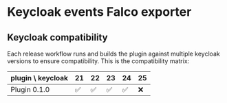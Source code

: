 # Keycloak events Falco exporter

## Keycloak compatibility

Each release workflow runs and builds the plugin against multiple keycloak versions to ensure compatibility.
This is the compatibility matrix:

| plugin \ keycloak | 21 | 22 | 23 | 24 | 25 |
|-------------------|----|----|----|----|----|
| Plugin 0.1.0      | ✅  | ✅  | ✅  | ✅  | ❌  |

